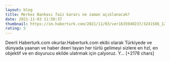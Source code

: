 ```yaml
--- 
layout: blog
title: Merkez Bankası faiz kararı ne zaman açıklanacak?
date: 2021-11-03 11:50:37
thumbnail: https://im.haberturk.com/2021/11/03/ver1635940237/3241586_1200x627.jpg
rating: 5
---
```

Deerli Haberturk.com okurlar.Haberturk.com ekibi olarak Türkiyede ve dünyada yaanan ve haber deeri tayan her türlü gelimeyi sizlere en hzl, en objektif ve en doyurucu ekilde ulatrmak için çalyoruz. Y… [+2178 chars]